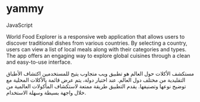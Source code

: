 # yammy
JavaScript

World Food Explorer is a responsive web application that allows users to discover traditional dishes from various countries. By selecting a country, users can view a list of local meals along with their categories and types. The app offers an engaging way to explore global cuisines through a clean and easy-to-use interface.

مستكشف الأكلات حول العالم هو تطبيق ويب متجاوب يتيح للمستخدمين اكتشاف الأطباق التقليدية من مختلف دول العالم. عند اختيار دولة، يتم عرض قائمة بالأكلات المحلية مع توضيح نوعها وتصنيفها. يقدم التطبيق طريقة ممتعة لاستكشاف المأكولات العالمية من خلال واجهة بسيطة وسهلة الاستخدام.

